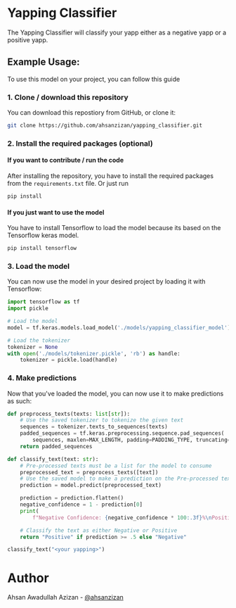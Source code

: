 # Yapping Classifier

The Yapping Classifier will classify your yapp either as a negative yapp or a positive yapp.

## Example Usage:

To use this model on your project, you can follow this guide

### 1. Clone / download this repository

You can download this repostiory from GitHub, or clone it:

```bash
git clone https://github.com/ahsanzizan/yapping_classifier.git
```

### 2. Install the required packages (optional)

#### If you want to contribute / run the code

After installing the repository, you have to install the required packages from the `requirements.txt` file. Or just run

```bash
pip install
```

#### If you just want to use the model

You have to install Tensorflow to load the model because its based on the Tensorflow keras model.

```bash
pip install tensorflow
```

### 3. Load the model

You can now use the model in your desired project by loading it with Tensorflow:

```py
import tensorflow as tf
import pickle
```

```py
# Load the model
model = tf.keras.models.load_model('./models/yapping_classifier_model')

# Load the tokenizer
tokenizer = None
with open('./models/tokenizer.pickle', 'rb') as handle:
    tokenizer = pickle.load(handle)
```

### 4. Make predictions

Now that you've loaded the model, you can now use it to make predictions as such:

```py
def preprocess_texts(texts: list[str]):
    # Use the saved tokenizer to tokenize the given text
    sequences = tokenizer.texts_to_sequences(texts)
    padded_sequences = tf.keras.preprocessing.sequence.pad_sequences(
        sequences, maxlen=MAX_LENGTH, padding=PADDING_TYPE, truncating=TRUNCATING_TYPE)
    return padded_sequences
```

```py
def classify_text(text: str):
    # Pre-processed texts must be a list for the model to consume
    preprocessed_text = preprocess_texts([text])
    # Use the saved model to make a prediction on the Pre-processed text
    prediction = model.predict(preprocessed_text)

    prediction = prediction.flatten()
    negative_confidence = 1 - prediction[0]
    print(
        f"Negative Confidence: {negative_confidence * 100:.3f}%\nPositive Confidence: {(1 - negative_confidence) * 100:.3f}")

    # Classify the text as either Negative or Positive
    return "Positive" if prediction >= .5 else "Negative"
```

```py
classify_text("<your yapping>")
```

# Author

Ahsan Awadullah Azizan - [@ahsanzizan](https://www.ahsanzizan.xyz)
